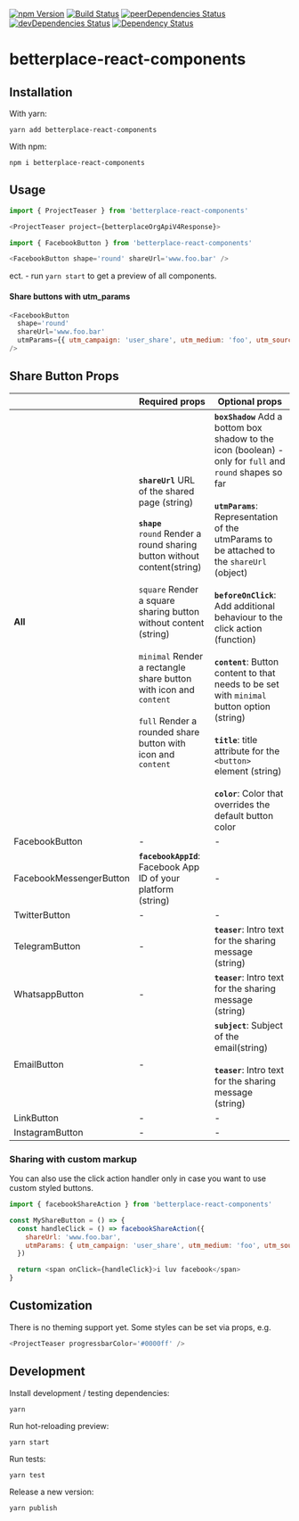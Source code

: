 [![npm Version](https://badge.fury.io/js/betterplace-react-components.svg)](https://badge.fury.io/js/betterplace-react-components)
[![Build Status](https://travis-ci.org/betterplace/betterplace-react-components.svg?branch=master)](https://travis-ci.org/betterplace/betterplace-react-components)
[![peerDependencies Status](https://david-dm.org/betterplace/betterplace-react-components/peer-status.svg)](https://david-dm.org/betterplace/betterplace-react-components?type=peer)
[![devDependencies Status](https://david-dm.org/betterplace/betterplace-react-components/dev-status.svg)](https://david-dm.org/betterplace/betterplace-react-components?type=dev)
[![Dependency Status](https://david-dm.org/betterplace/betterplace-react-components.svg)](https://david-dm.org/betterplace/betterplace-react-components)

# betterplace-react-components

## Installation

With yarn:

`yarn add betterplace-react-components`

With npm:

`npm i betterplace-react-components`

## Usage

```js
import { ProjectTeaser } from 'betterplace-react-components'

<ProjectTeaser project={betterplaceOrgApiV4Response}>
```

```js
import { FacebookButton } from 'betterplace-react-components'

<FacebookButton shape='round' shareUrl='www.foo.bar' />
```

ect. - run `yarn start` to get a preview of all components.

#### Share buttons with utm_params

```js
<FacebookButton
  shape='round'
  shareUrl='www.foo.bar'
  utmParams={{ utm_campaign: 'user_share', utm_medium: 'foo', utm_source: 'bar' }}
/>
```

## Share Button Props

|       |Required props|Optional props|
|-------|------------|----------|
|__All__|__`shareUrl`__ URL of the shared page (string)<br><br>__`shape`__<br> `round` Render a round sharing button without content(string)<br><br>`square` Render a square sharing button without content (string)<br><br>`minimal` Render a rectangle share button with icon and `content`<br><br>`full` Render a rounded share button with icon and `content`|__`boxShadow`__ Add a bottom box shadow to the icon (boolean) - only for `full` and `round` shapes so far<br><br>__`utmParams`__: Representation of the utmParams to be attached to the `shareUrl` (object)<br><br>__`beforeOnClick`__: Add additional behaviour to the click action (function)<br><br>__`content`__: Button content to that needs to be set with `minimal` button option (string)<br><br>__`title`__: title attribute for the `<button>` element (string)<br><br>__`color`__: Color that overrides the default button color|
|FacebookButton|-|-|
|FacebookMessengerButton|__`facebookAppId`__: Facebook App ID of your platform (string)|-|
|TwitterButton|-|-|
|TelegramButton|-|__`teaser`__: Intro text for the sharing message (string)|
|WhatsappButton|-|__`teaser`__: Intro text for the sharing message (string)|
|EmailButton|-|__`subject`__: Subject of the email(string)<br><br>__`teaser`__: Intro text for the sharing message (string)|
|LinkButton|-|-|
|InstagramButton|-|-|


### Sharing with custom markup

You can also use the click action handler only in case you want to use custom styled buttons.

```js
import { facebookShareAction } from 'betterplace-react-components'

const MyShareButton = () => {
  const handleClick = () => facebookShareAction({
    shareUrl: 'www.foo.bar',
    utmParams: { utm_campaign: 'user_share', utm_medium: 'foo', utm_source: 'bar' }
  })

  return <span onClick={handleClick}>i luv facebook</span>
}
```

## Customization

There is no theming support yet. Some styles can be set via props, e.g.

```js
<ProjectTeaser progressbarColor='#0000ff' />
```

## Development

Install development / testing dependencies:

`yarn`

Run hot-reloading preview:

`yarn start`

Run tests:

`yarn test`

Release a new version:

`yarn publish`
